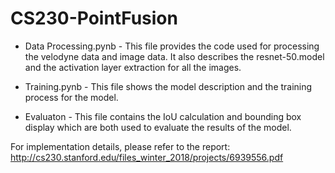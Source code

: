# CS230-PointFusion

* Data Processing.pynb - This file provides the code used for processing the velodyne data and image data. It also describes the resnet-50.model and the activation layer extraction for all the images.


* Training.pynb -  This file shows the model description and the training process for the model.

* Evaluaton - This file contains the IoU calculation and bounding box display which are both used to evaluate the results of the model.

For implementation details, please refer to the report: http://cs230.stanford.edu/files_winter_2018/projects/6939556.pdf
